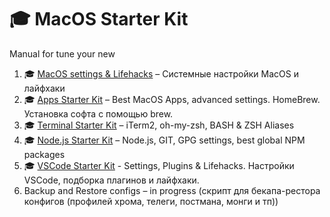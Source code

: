 # 🎓 MacOS Starter Kit
Manual for tune your new 

1. 🎓 [MacOS settings & Lifehacks](./macos-settings.md) – Системные настройки MacOS и лайфхаки
2. 🎓 [Apps Starter Kit](./apps.md) – Best MacOS Apps, advanced settings. HomeBrew. Установка софта с помощью brew.
3. 🎓 [Terminal Starter Kit](https://github.com/isuvorov/bash) – iTerm2, oh-my-zsh, BASH & ZSH Aliases
4. 🎓 [Node.js Starter Kit](./nodejs.md) – Node.js, GIT, GPG settings, best global NPM packages
5. 🎓 [VSCode Starter Kit](./vscode.md) - Settings, Plugins & Lifehacks. Настройки VSCode, подборка плагинов и лайфхаки.
6. Backup and Restore configs – in progress (скрипт для бекапа-рестора конфигов  (профилей хрома, телеги, постмана, монги и тп))